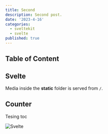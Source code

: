 ```yaml
---
title: Second
description: Second post.
date: '2023-4-16'
categories:
  - sveltekit
  - svelte
published: true
---
```


## Table of Content

## Svelte

Media inside the **static** folder is served from `/`.

## Counter
Tesing toc

![Svelte](favicon.png)

